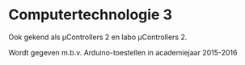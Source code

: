 # Computertechnologie 3

Ook gekend als µControllers 2 en labo µControllers 2.

Wordt gegeven m.b.v. Arduino-toestellen in academiejaar 2015-2016